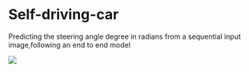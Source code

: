 # Self-driving-car
Predicting the steering angle degree in radians from a sequential input image,following an end to end model

<img src = https://github.com/yatscool007/Self-driving-car/blob/master/gif.gif>
